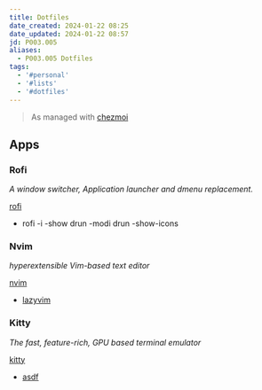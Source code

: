 ```yaml
---
title: Dotfiles
date_created: 2024-01-22 08:25
date_updated: 2024-01-22 08:57
jd: P003.005
aliases:
  - P003.005 Dotfiles
tags:
  - '#personal'
  - '#lists'
  - '#dotfiles'
---
```


> As managed with [chezmoi](https://www.chezmoi.io)

## Apps

### Rofi

_A window switcher, Application launcher and dmenu replacement._

[rofi](https://github.com/davatorium/rofi)

- rofi -i -show drun -modi drun -show-icons

### Nvim

_hyperextensible Vim-based text editor_

[nvim](https://github.com/neovim/neovim/blob/master/INSTALL.md)

- [lazyvim](https://github.com/LazyVim/LazyVim)

### Kitty

_The fast, feature-rich, GPU based terminal emulator_

[kitty](https://sw.kovidgoyal.net/kitty/)

- [asdf](https://asdf-vm.com/guide/getting-started.html)
